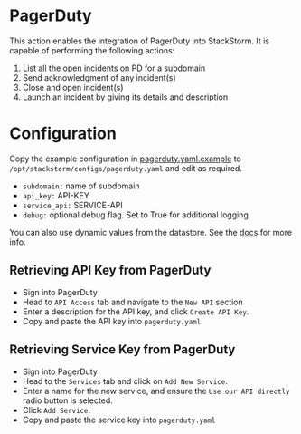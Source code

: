 # PagerDuty

This action enables the integration of PagerDuty into StackStorm. It is capable of performing the following actions:

1. List all the open incidents on PD for a subdomain
2. Send acknowledgment of any incident(s)
3. Close and open incident(s)
4. Launch an incident by giving its details and description

# Configuration

Copy the example configuration in [pagerduty.yaml.example](./pagerduty.yaml.example)
to `/opt/stackstorm/configs/pagerduty.yaml` and edit as required.

* `subdomain:` name of subdomain
* `api_key:` API-KEY
* `service_api:` SERVICE-API
* `debug:` optional debug flag. Set to True for additional logging

You can also use dynamic values from the datastore. See the
[docs](https://docs.stackstorm.com/reference/pack_configs.html) for more info.

## Retrieving API Key from PagerDuty

* Sign into PagerDuty
* Head to `API Access` tab and navigate to the `New API` section
* Enter a description for the API key, and click `Create API Key`.
* Copy and paste the API key into `pagerduty.yaml`

## Retrieving Service Key from PagerDuty

* Sign into PagerDuty
* Head to the `Services` tab and click on `Add New Service`.
* Enter a name for the new service, and ensure the `Use our API directly` radio button is selected.
* Click `Add Service`.
* Copy and paste the service key into `pagerduty.yaml`
